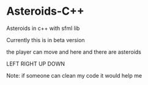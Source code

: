 # Asteroids-C++
Asteroids in c++ with sfml lib

Currently this is in beta version


the player can move and here and there are asteroids

LEFT RIGHT UP DOWN

Note: if someone can clean my code it would help me
